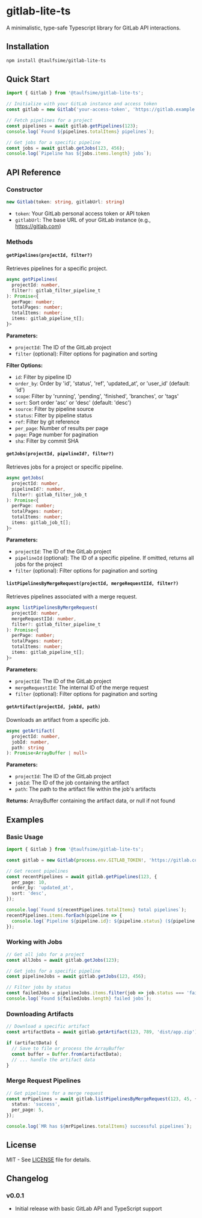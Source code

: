 # gitlab-lite-ts

A minimalistic, type-safe Typescript library for GitLab API interactions.

## Installation

```bash
npm install @taulfsime/gitlab-lite-ts
```

## Quick Start

```typescript
import { Gitlab } from '@taulfsime/gitlab-lite-ts';

// Initialize with your GitLab instance and access token
const gitlab = new Gitlab('your-access-token', 'https://gitlab.example.com');

// Fetch pipelines for a project
const pipelines = await gitlab.getPipelines(123);
console.log(`Found ${pipelines.totalItems} pipelines`);

// Get jobs for a specific pipeline
const jobs = await gitlab.getJobs(123, 456);
console.log(`Pipeline has ${jobs.items.length} jobs`);
```

## API Reference

### Constructor

```typescript
new Gitlab(token: string, gitlabUrl: string)
```

- `token`: Your GitLab personal access token or API token
- `gitlabUrl`: The base URL of your GitLab instance (e.g., <https://gitlab.com>)

### Methods

#### `getPipelines(projectId, filter?)`

Retrieves pipelines for a specific project.

```typescript
async getPipelines(
  projectId: number,
  filter?: gitlab_filter_pipeline_t
): Promise<{
  perPage: number;
  totalPages: number;
  totalItems: number;
  items: gitlab_pipeline_t[];
}>
```

**Parameters:**

- `projectId`: The ID of the GitLab project
- `filter` (optional): Filter options for pagination and sorting

**Filter Options:**

- `id`: Filter by pipeline ID
- `order_by`: Order by 'id', 'status', 'ref', 'updated_at', or 'user_id' (default: 'id')
- `scope`: Filter by 'running', 'pending', 'finished', 'branches', or 'tags'
- `sort`: Sort order 'asc' or 'desc' (default: 'desc')
- `source`: Filter by pipeline source
- `status`: Filter by pipeline status
- `ref`: Filter by git reference
- `per_page`: Number of results per page
- `page`: Page number for pagination
- `sha`: Filter by commit SHA

#### `getJobs(projectId, pipelineId?, filter?)`

Retrieves jobs for a project or specific pipeline.

```typescript
async getJobs(
  projectId: number,
  pipelineId?: number,
  filter?: gitlab_filter_job_t
): Promise<{
  perPage: number;
  totalPages: number;
  totalItems: number;
  items: gitlab_job_t[];
}>
```

**Parameters:**

- `projectId`: The ID of the GitLab project
- `pipelineId` (optional): The ID of a specific pipeline. If omitted, returns all jobs for the project
- `filter` (optional): Filter options for pagination and sorting

#### `listPipelinesByMergeRequest(projectId, mergeRequestIId, filter?)`

Retrieves pipelines associated with a merge request.

```typescript
async listPipelinesByMergeRequest(
  projectId: number,
  mergeRequestIId: number,
  filter?: gitlab_filter_pipeline_t
): Promise<{
  perPage: number;
  totalPages: number;
  totalItems: number;
  items: gitlab_pipeline_t[];
}>
```

**Parameters:**

- `projectId`: The ID of the GitLab project
- `mergeRequestIId`: The internal ID of the merge request
- `filter` (optional): Filter options for pagination and sorting

#### `getArtifact(projectId, jobId, path)`

Downloads an artifact from a specific job.

```typescript
async getArtifact(
  projectId: number,
  jobId: number,
  path: string
): Promise<ArrayBuffer | null>
```

**Parameters:**

- `projectId`: The ID of the GitLab project
- `jobId`: The ID of the job containing the artifact
- `path`: The path to the artifact file within the job's artifacts

**Returns:** ArrayBuffer containing the artifact data, or null if not found

## Examples

### Basic Usage

```typescript
import { Gitlab } from '@taulfsime/gitlab-lite-ts';

const gitlab = new Gitlab(process.env.GITLAB_TOKEN!, 'https://gitlab.com');

// Get recent pipelines
const recentPipelines = await gitlab.getPipelines(123, {
  per_page: 10,
  order_by: 'updated_at',
  sort: 'desc',
});

console.log(`Found ${recentPipelines.totalItems} total pipelines`);
recentPipelines.items.forEach(pipeline => {
  console.log(`Pipeline ${pipeline.id}: ${pipeline.status} (${pipeline.ref})`);
});
```

### Working with Jobs

```typescript
// Get all jobs for a project
const allJobs = await gitlab.getJobs(123);

// Get jobs for a specific pipeline
const pipelineJobs = await gitlab.getJobs(123, 456);

// Filter jobs by status
const failedJobs = pipelineJobs.items.filter(job => job.status === 'failed');
console.log(`Found ${failedJobs.length} failed jobs`);
```

### Downloading Artifacts

```typescript
// Download a specific artifact
const artifactData = await gitlab.getArtifact(123, 789, 'dist/app.zip');

if (artifactData) {
  // Save to file or process the ArrayBuffer
  const buffer = Buffer.from(artifactData);
  // ... handle the artifact data
}
```

### Merge Request Pipelines

```typescript
// Get pipelines for a merge request
const mrPipelines = await gitlab.listPipelinesByMergeRequest(123, 45, {
  status: 'success',
  per_page: 5,
});

console.log(`MR has ${mrPipelines.totalItems} successful pipelines`);
```

## License

MIT - See [LICENSE](./LICENSE) file for details.

## Changelog

### v0.0.1

- Initial release with basic GitLab API and TypeScript support
